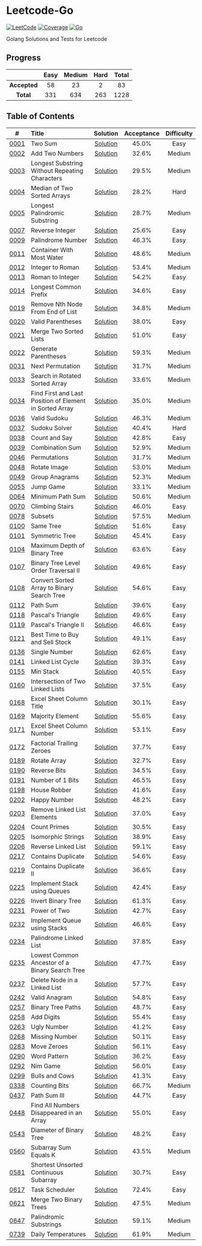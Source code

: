 # Leetcode-Go

[![LeetCode](https://img.shields.io/badge/nailo-~100000-blue)](https://leetcode.com/nailo/) [![Coverage](https://img.shields.io/badge/coverage-100%25-green)](https://github.com/nailo2c/leetcode-go/actions) [![Go](https://img.shields.io/badge/Go-1.13-orange)](https://golang.org/)

Golang Solutions and Tests for Leetcode

## Progress

|     |Easy |Medium|Hard|Total|
|:---:|:---:|:---:|:---:|:---:|
|**Accepted**|58 |23  |2  |83 |
|**Total**   |331|634|263|1228|

## Table of Contents

|#|Title|Solution|Acceptance|Difficulty|
|:-:|:-|:-: | :-: | :-: |
|[0001](https://leetcode.com/problems/two-sum/)| Two Sum | [Solution](./problems/0001_Two_Sum/two_sum.go) | 45.0% | Easy |
|[0002](https://leetcode.com/problems/add-two-numbers/)| Add Two Numbers | [Solution](./problems/0002_Add_Two_Numbers/add_two_numbers.go) | 32.6% | Medium |
|[0003](https://leetcode.com/problems/longest-substring-without-repeating-characters/)| Longest Substring Without Repeating Characters | [Solution](./problems/0003_Longest_Substring_Without_Repeating_Characters/longest_substring_without_repeating_characters.go) | 29.5% | Medium |
|[0004](https://leetcode.com/problems/median-of-two-sorted-arrays/)| Median of Two Sorted Arrays | [Solution](./problems/0004_Median_of_Two_Sorted_Arrays/median_of_two_sorted_arrays.go) | 28.2% | Hard |
|[0005](https://leetcode.com/problems/longest-palindromic-substring/)| Longest Palindromic Substring | [Solution](./problems/0005_Longest_Palindromic_Substring/longest_palindromic_substring.go) | 28.7% | Medium |
|[0007](https://leetcode.com/problems/reverse-integer/)| Reverse Integer | [Solution](./problems/0007_Reverse_Integer/reverse_integer.go) | 25.6% | Easy |
|[0009](https://leetcode.com/problems/palindrome-number/)| Palindrome Number | [Solution](./problems/0009_Palindrome_Number/palindrome_number.go) | 46.3% | Easy |
|[0011](https://leetcode.com/problems/container-with-most-water/)| Container With Most Water | [Solution](./problems/0011_Container_With_Most_Water/container_with_most_water.go) | 48.6% | Medium |
|[0012](https://leetcode.com/problems/integer-to-roman/)| Integer to Roman | [Solution](./problems/0012_Integer_to_Roman/integer_to_roman.go) | 53.4% | Medium |
|[0013](https://leetcode.com/problems/roman-to-integer/)| Roman to Integer | [Solution](./problems/0013_Roman_to_Integer/roman_to_integer.go) | 54.2% | Easy |
|[0014](https://leetcode.com/problems/longest-common-prefix/)| Longest Common Prefix | [Solution](./problems/0014_Longest_Common_Prefix/longest_common_prefix.go) | 34.6% | Easy |
|[0019](https://leetcode.com/problems/remove-nth-node-from-end-of-list/)| Remove Nth Node From End of List | [Solution](./problems/0019_Remove_Nth_Node_From_End_of_List/remove_nth_node_from_end_of_list.go) | 	34.8% | Medium |
|[0020](https://leetcode.com/problems/valid-parentheses/)| Valid Parentheses | [Solution](./problems/0020_Valid_Parentheses/valid_parentheses.go) | 38.0% | Easy |
|[0021](https://leetcode.com/problems/merge-two-sorted-lists/)| Merge Two Sorted Lists | [Solution](./problems/0021_Merge_Two_Sorted_Lists/merge_two_sorted_lists.go) | 51.0% | Easy |
|[0022](https://leetcode.com/problems/generate-parentheses/)| Generate Parentheses | [Solution](./problems/0022_Generate_Parentheses/generate_parentheses.go) | 59.3% | Medium |
|[0031](https://leetcode.com/problems/next-permutation/)| Next Permutation | [Solution](./problems/0031_Next_Permutation/next_permutation.go) | 31.7% | Medium |
|[0033](https://leetcode.com/problems/search-in-rotated-sorted-array/)| Search in Rotated Sorted Array | [Solution](./problems/0033_Search_in_Rotated_Sorted_Array/search_in_rotated_sorted_array.go) | 33.6% | Medium |
|[0034](https://leetcode.com/problems/find-first-and-last-position-of-element-in-sorted-array/)| Find First and Last Position of Element in Sorted Array | [Solution](./problems/0034_Find_First_and_Last_Position_of_Element_in_Sorted_Array/find_first_and_last_position_of_element_in_sorted_array.go) | 35.0% | Medium |
|[0036](https://leetcode.com/problems/valid-sudoku)| Valid Sudoku | [Solution](./problems/0036_Valid_Sudoku/valid_sudoku.go) | 46.3% | Medium |
|[0037](https://leetcode.com/problems/sudoku-solver)| Sudoku Solver | [Solution](./problems/0037_Sudoku_Solver/sudoku_solver.go) | 40.4% | Hard |
|[0038](https://leetcode.com/problems/count-and-say)| Count and Say | [Solution](./problems/0038_Count_and_Say/count_and_say.go) | 42.8% | Easy |
|[0039](https://leetcode.com/problems/combination-sum/)| Combination Sum | [Solution](./problems/0039_Combination_Sum/combination_sum.go) | 52.9% | Medium |
|[0046](https://leetcode.com/problems/permutations/)| Permutations | [Solution](./problems/0046_Permutations/permutations.go) | 31.7% | Medium |
|[0048](https://leetcode.com/problems/rotate-image/)| Rotate Image | [Solution](./problems/0048_Rotate_Image/rotate_image.go) | 53.0% | Medium |
|[0049](https://leetcode.com/problems/group-anagrams/)| Group Anagrams | [Solution](./problems/0049_Group_Anagrams/group_anagrams.go) | 52.3% | Medium |
|[0055](https://leetcode.com/problems/jump-game/)| Jump Game | [Solution](./problems/0055_Jump_Game/jump_game.go) | 33.1% | Medium |
|[0064](https://leetcode.com/problems/minimum-path-sum/)| Minimum Path Sum | [Solution](./problems/0064_Minimum_Path_Sum/minimum_path_sum.go) | 50.6% | Medium |
|[0070](https://leetcode.com/problems/climbing-stairs/)| Climbing Stairs | [Solution](./problems/0070_Climbing_Stairs/climbing_stairs.go) | 46.0% | Easy |
|[0078](https://leetcode.com/problems/subsets/)| Subsets | [Solution](./problems/0078_Subsets/subsets.go) | 57.5% | Medium |
|[0100](https://leetcode.com/problems/same-tree)| Same Tree | [Solution](./problems/0100_Same_Tree/same_tree.go) | 51.6% | Easy |
|[0101](https://leetcode.com/problems/symmetric-tree)| Symmetric Tree | [Solution](./problems/0101_Symmetic_Tree/symmetric_tree.go) | 45.4% | Easy |
|[0104](https://leetcode.com/problems/maximum-depth-of-binary-tree)| Maximum Depth of Binary Tree | [Solution](./problems/0104_Maximum_Depth_of_Binary_Tree/maximum_depth_of_binary_tree.go) | 63.6% | Easy |
|[0107](https://leetcode.com/problems/binary-tree-level-order-traversal-ii)| Binary Tree Level Order Traversal II | [Solution](./problems/0107_Binary_Tree_Level_Order_Traversal_II/binary_tree_level_order_traversal_ii.go) | 49.6% | Easy |
|[0108](https://leetcode.com/problems/path-sum/)| Convert Sorted Array to Binary Search Tree | [Solution](./problems/0108_Convert_Sorted_Array_to_Binary_Search_Tree/convert_sorted_array_to_binary_search_tree.go) | 54.6% | Easy |
|[0112](https://leetcode.com/problems/path-sum/)| Path Sum | [Solution](./problems/0112_Path_Sum/path_sum.go) | 39.6% | Easy |
|[0118](https://leetcode.com/problems/pascals-triangle/)| Pascal's Triangle | [Solution](./problems/0118_Pascals_Triangle/pascals_triangle.go) | 49.6% | Easy |
|[0119](https://leetcode.com/problems/pascals-triangle-ii/)| Pascal's Triangle II | [Solution](./problems/0119_Pascals_Triangle_II/pascals_triangle_ii.go) | 46.6% | Easy |
|[0121](https://leetcode.com/problems/best-time-to-buy-and-sell-stock)| Best Time to Buy and Sell Stock | [Solution](./problems/0121_Best_Time_to_Buy_and_Sell_Stock/best_time_to_buy_and_sell_stock.go) | 49.1% | Easy |
|[0136](https://leetcode.com/problems/single-number)| Single Number | [Solution](./problems/0136_Single_Number/single_number.go) | 62.6% | Easy |
|[0141](https://leetcode.com/problems/linked-list-cycle)| Linked List Cycle | [Solution](./problems/0141_Linked_List_Cycle/linked_list_cycle.go) | 39.3% | Easy |
|[0155](https://leetcode.com/problems/min-stack)| Min Stack | [Solution](./problems/0155_Min_Stack/min_stack.go) | 40.5% | Easy |
|[0160](https://leetcode.com/problems/intersection-of-two-linked-lists/)| Intersection of Two Linked Lists | [Solution](./problems/0160_Intersection_of_Two_Linked_Lists/intersection_of_two_linked_lists.go) | 37.5% | Easy |
|[0168](https://leetcode.com/problems/excel-sheet-column-title)| Excel Sheet Column Title | [Solution](./problems/0168_Excel_Sheet_Column_Title/excel_sheet_column_title.go) | 30.1% | Easy |
|[0169](https://leetcode.com/problems/majority-element/)| Majority Element | [Solution](./problems/0169_Majority_Element/majority_element.go) | 55.6% | Easy |
|[0171](https://leetcode.com/problems/excel-sheet-column-number)| Excel Sheet Column Number | [Solution](./problems/0171_Excel_Sheet_Column_Number/excel_sheet_column_number.go) | 53.1% | Easy |
|[0172](https://leetcode.com/problems/factorial-trailing-zeroes)| Factorial Trailing Zeroes | [Solution](./problems/0172_Factorial_Trailing_Zeroes/factorial_trailing_zeroes.go) | 37.7% | Easy |
|[0189](https://leetcode.com/problems/rotate-array)| Rotate Array | [Solution](./problems/0189_Rotate_Array/rotate_array.go) | 32.7% | Easy |
|[0190](https://leetcode.com/problems/reverse-bits)| Reverse Bits | [Solution](./problems/0190_Reverse_Bits/reverse_bits.go) | 34.5% | Easy |
|[0191](https://leetcode.com/problems/number-of-1-bits)| Number of 1 Bits | [Solution](./problems/0191_Number_of_1_Bits/number_of_1_bits.go) | 46.5% | Easy |
|[0198](https://leetcode.com/problems/house-robber)| House Robber | [Solution](./problems/0198_House_Robber/house_robber.go) | 41.6% | Easy |
|[0202](https://leetcode.com/problems/happy-number)| Happy Number | [Solution](./problems/0202_Happy_Number/happy_number.go) | 48.2% | Easy |
|[0203](https://leetcode.com/problems/remove-linked-list-elements/)| Remove Linked List Elements | [Solution](./problems/0203_Remove_Linked_List_Elements/remove_linked_list_elements.go) | 37.0% | Easy |
|[0204](https://leetcode.com/problems/count-primes)| Count Primes | [Solution](./problems/0204_Count_Primes/count_primes.go) | 30.5% | Easy |
|[0205](https://leetcode.com/problems/isomorphic-strings/)| Isomorphic Strings | [Solution](./problems/0205_Isomorphic_Strings/isomorphic_strings.go) | 38.9% | Easy |
|[0206](https://leetcode.com/problems/reverse-linked-list/)| Reverse Linked List | [Solution](./problems/0206_Reverse_Linked_List/reverse_linked_list.go) | 59.1% | Easy |
|[0217](https://leetcode.com/problems/contains-duplicate/)| Contains Duplicate | [Solution](./problems/0217_Contains_Duplicate/contains_duplicate.go) | 54.6% | Easy |
|[0219](https://leetcode.com/problems/contains-duplicate-ii/)| Contains Duplicate II | [Solution](./problems/0219_Contains_Duplicate_II/contains_duplicate_ii.go) | 36.6% | Easy |
|[0225](https://leetcode.com/problems/implement-stack-using-queues/)| Implement Stack using Queues | [Solution](./problems/0225_Implement_Stack_using_Queues/implement_stack_using_queues.go) | 42.4% | Easy |
|[0226](https://leetcode.com/problems/invert-binary-tree/)| Invert Binary Tree | [Solution](./problems/0226_Invert_Binary_Tree/invert_binary_tree.go) | 61.3% | Easy |
|[0231](https://leetcode.com/problems/power-of-two/)| Power of Two | [Solution](./problems/0231_Power_of_Two/power_of_two.go) | 42.7% | Easy |
|[0232](https://leetcode.com/problems/implement-queue-using-stacks/)| Implement Queue using Stacks | [Solution](./problems/0232_Implement_Queue_using_Stacks/implement_queue_using_stacks.go) | 46.6% | Easy |
|[0234](https://leetcode.com/problems/palindrome-linked-list/)| Palindrome Linked List | [Solution](./problems/0234_Palindrome_Linked_List/palindrome_linked_list.go) | 37.8% | Easy |
|[0235](https://leetcode.com/problems/lowest-common-ancestor-of-a-binary-search-tree/)| Lowest Common Ancestor of a Binary Search Tree | [Solution](./problems/0235_Lowest_Common_Ancestor_of_a_Binary_Search_Tree/lowest_common_ancestor_of_a_binary_search_tree.go) | 47.7% | Easy |
|[0237](https://leetcode.com/problems/lowest-common-ancestor-of-a-binary-search-tree/)| Delete Node in a Linked List | [Solution](./problems/0237_Delete_Node_in_a_Linked_List/delete_node_in_a_linked_list.go) | 57.7% | Easy |
|[0242](https://leetcode.com/problems/valid-anagram/)| Valid Anagram | [Solution](./problems/0242_Valid_Anagram/valid_anagram.go) | 54.8% | Easy |
|[0257](https://leetcode.com/problems/binary-tree-paths/)| Binary Tree Paths | [Solution](./problems/0257_Binary_Tree_Paths/binary_tree_paths.go) | 48.7% | Easy |
|[0258](https://leetcode.com/problems/add-digits/)| Add Digits | [Solution](./problems/0258_Add_Digits/add_digits.go) | 55.4% | Easy |
|[0263](https://leetcode.com/problems/ugly-number/)| Ugly Number | [Solution](./problems/0263_Ugly_Number/ugly_number.go) | 41.2% | Easy |
|[0268](https://leetcode.com/problems/missing-number/)| Missing Number | [Solution](./problems/0268_Missing_Number/missing_number.go) | 50.1% | Easy |
|[0283](https://leetcode.com/problems/move-zeroes/)| Move Zeroes | [Solution](./problems/0283_Move_Zeroes/move_zeroes.go) | 56.1% | Easy |
|[0290](https://leetcode.com/problems/word-pattern/)| Word Pattern | [Solution](./problems/0290_Word_Pattern/word_pattern.go) | 36.2% | Easy |
|[0292](https://leetcode.com/problems/nim-game/)| Nim Game | [Solution](./problems/0292_Nim_Game/nim_game.go) | 56.0% | Easy |
|[0299](https://leetcode.com/problems/bulls-and-cows/)| Bulls and Cows | [Solution](./problems/0299_Bulls_and_Cows/bulls_and_cows.go) | 41.3% | Easy |
|[0338](https://leetcode.com/problems/counting-bits/)| Counting Bits | [Solution](./problems/0338_Counting_Bits/counting_bits.go) | 66.7% | Medium |
|[0437](https://leetcode.com/problems/path-sum-iii/)| Path Sum III | [Solution](./problems/0437_Path_Sum_III/path_sum_iii.go) | 44.7% | Easy |
|[0448](https://leetcode.com/problems/find-all-numbers-disappeared-in-an-array)| Find All Numbers Disappeared in an Array | [Solution](./problems/0448_Find_All_Numbers_Disappeared_in_an_Array/find_all_numbers_disappeared_in_an_array.go) | 55.0% | Easy |
|[0543](https://leetcode.com/problems/diameter-of-binary-tree/)| Diameter of Binary Tree | [Solution](./problems/0543_Diameter_of_Binary_Tree/diameter_of_binary_tree.go) | 48.2% | Easy |
|[0560](https://leetcode.com/problems/subarray-sum-equals-k/)| Subarray Sum Equals K | [Solution](./problems/0560_Subarray_Sum_Equals_K/subarray_sum_equals_k.go) | 43.5% | Medium |
|[0581](https://leetcode.com/problems/shortest-unsorted-continuous-subarray/)| Shortest Unsorted Continuous Subarray | [Solution](./problems/0581_Shortest_Unsorted_Continuous_Subarray/shortest_unsorted_continuous_subarray.go) | 30.7% | Easy |
|[0617](https://leetcode.com/problems/merge-two-binary-trees/)| Task Scheduler | [Solution](./problems/0617_Merge_Two_Binary_Trees/merge_two_binary_trees.go) | 72.4% | Easy |
|[0621](https://leetcode.com/problems/task-scheduler/)| Merge Two Binary Trees | [Solution](./problems/0621_Task_Scheduler/task_scheduler.go) | 47.5% | Medium |
|[0647](https://leetcode.com/problems/palindromic-substrings/)| Palindromic Substrings | [Solution](./problems/0647_Palindromic_Substrings/palindromic_substrings.go) | 59.1% | Medium |
|[0739](https://leetcode.com/problems/daily-temperatures/)| Daily Temperatures | [Solution](./problems/0739_Daily_Temperatures/daily_temperatures.go) | 61.9% | Medium |